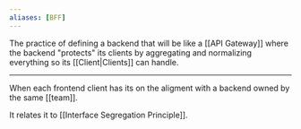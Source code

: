 ```yaml
---
aliases: [BFF]
---
```


The practice of defining a backend that will be like a [[API Gateway]] where the backend "protects" its clients by aggregating and normalizing everything so its [[Client|Clients]] can handle.

---

When each frontend client has its on the aligment with a backend owned by the same [[team]].

It relates  it to [[Interface Segregation Principle]].